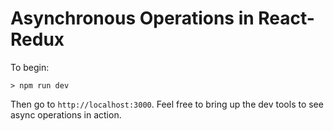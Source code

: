 # Asynchronous Operations in React-Redux

To begin:

```shell
> npm run dev
```

Then go to `http://localhost:3000`. Feel free to bring up the dev tools to see async operations in action.
